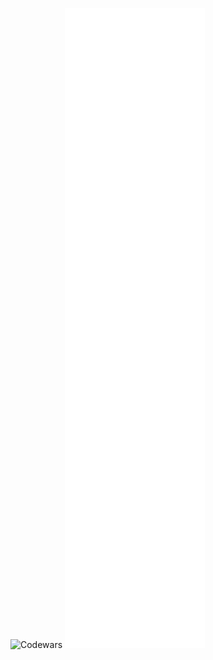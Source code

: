 ![Codewars](https://www.codewars.com/users/z0c/badges/large)
![nvnivs’ Github Metrics](https://github.com/nvnivs/nvnivs/blob/main/github-metrics.svg)
